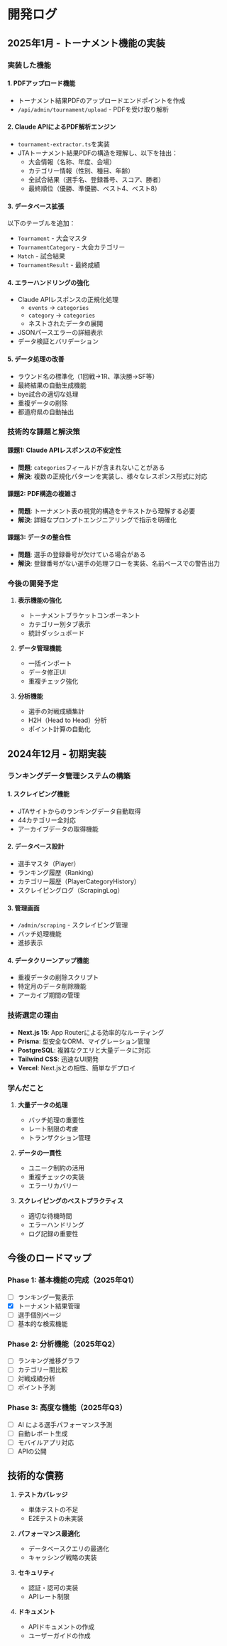# 開発ログ

## 2025年1月 - トーナメント機能の実装

### 実装した機能

#### 1. PDFアップロード機能
- トーナメント結果PDFのアップロードエンドポイントを作成
- `/api/admin/tournament/upload` - PDFを受け取り解析

#### 2. Claude APIによるPDF解析エンジン
- `tournament-extractor.ts`を実装
- JTAトーナメント結果PDFの構造を理解し、以下を抽出：
  - 大会情報（名称、年度、会場）
  - カテゴリー情報（性別、種目、年齢）
  - 全試合結果（選手名、登録番号、スコア、勝者）
  - 最終順位（優勝、準優勝、ベスト4、ベスト8）

#### 3. データベース拡張
以下のテーブルを追加：
- `Tournament` - 大会マスタ
- `TournamentCategory` - 大会カテゴリー
- `Match` - 試合結果
- `TournamentResult` - 最終成績

#### 4. エラーハンドリングの強化
- Claude APIレスポンスの正規化処理
  - `events` → `categories`
  - `category` → `categories`
  - ネストされたデータの展開
- JSONパースエラーの詳細表示
- データ検証とバリデーション

#### 5. データ処理の改善
- ラウンド名の標準化（1回戦→1R、準決勝→SF等）
- 最終結果の自動生成機能
- bye試合の適切な処理
- 重複データの削除
- 都道府県の自動抽出

### 技術的な課題と解決策

#### 課題1: Claude APIレスポンスの不安定性
- **問題**: `categories`フィールドが含まれないことがある
- **解決**: 複数の正規化パターンを実装し、様々なレスポンス形式に対応

#### 課題2: PDF構造の複雑さ
- **問題**: トーナメント表の視覚的構造をテキストから理解する必要
- **解決**: 詳細なプロンプトエンジニアリングで指示を明確化

#### 課題3: データの整合性
- **問題**: 選手の登録番号が欠けている場合がある
- **解決**: 登録番号がない選手の処理フローを実装、名前ベースでの警告出力

### 今後の開発予定

1. **表示機能の強化**
   - トーナメントブラケットコンポーネント
   - カテゴリー別タブ表示
   - 統計ダッシュボード

2. **データ管理機能**
   - 一括インポート
   - データ修正UI
   - 重複チェック強化

3. **分析機能**
   - 選手の対戦成績集計
   - H2H（Head to Head）分析
   - ポイント計算の自動化

## 2024年12月 - 初期実装

### ランキングデータ管理システムの構築

#### 1. スクレイピング機能
- JTAサイトからのランキングデータ自動取得
- 44カテゴリー全対応
- アーカイブデータの取得機能

#### 2. データベース設計
- 選手マスタ（Player）
- ランキング履歴（Ranking）
- カテゴリー履歴（PlayerCategoryHistory）
- スクレイピングログ（ScrapingLog）

#### 3. 管理画面
- `/admin/scraping` - スクレイピング管理
- バッチ処理機能
- 進捗表示

#### 4. データクリーンアップ機能
- 重複データの削除スクリプト
- 特定月のデータ削除機能
- アーカイブ期間の管理

### 技術選定の理由

- **Next.js 15**: App Routerによる効率的なルーティング
- **Prisma**: 型安全なORM、マイグレーション管理
- **PostgreSQL**: 複雑なクエリと大量データに対応
- **Tailwind CSS**: 迅速なUI開発
- **Vercel**: Next.jsとの相性、簡単なデプロイ

### 学んだこと

1. **大量データの処理**
   - バッチ処理の重要性
   - レート制限の考慮
   - トランザクション管理

2. **データの一貫性**
   - ユニーク制約の活用
   - 重複チェックの実装
   - エラーリカバリー

3. **スクレイピングのベストプラクティス**
   - 適切な待機時間
   - エラーハンドリング
   - ログ記録の重要性

## 今後のロードマップ

### Phase 1: 基本機能の完成（2025年Q1）
- [ ] ランキング一覧表示
- [x] トーナメント結果管理
- [ ] 選手個別ページ
- [ ] 基本的な検索機能

### Phase 2: 分析機能（2025年Q2）
- [ ] ランキング推移グラフ
- [ ] カテゴリー間比較
- [ ] 対戦成績分析
- [ ] ポイント予測

### Phase 3: 高度な機能（2025年Q3）
- [ ] AI による選手パフォーマンス予測
- [ ] 自動レポート生成
- [ ] モバイルアプリ対応
- [ ] APIの公開

## 技術的な債務

1. **テストカバレッジ**
   - 単体テストの不足
   - E2Eテストの未実装

2. **パフォーマンス最適化**
   - データベースクエリの最適化
   - キャッシング戦略の実装

3. **セキュリティ**
   - 認証・認可の実装
   - APIレート制限

4. **ドキュメント**
   - APIドキュメントの作成
   - ユーザーガイドの作成